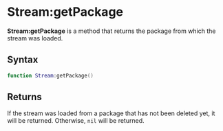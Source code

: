 # Stream:getPackage

**Stream:getPackage** is a method that returns the package from which the stream was loaded.

## Syntax

```lua
function Stream:getPackage()
```

## Returns

If the stream was loaded from a package that has not been deleted yet, it will be returned. Otherwise, `nil` will be returned.